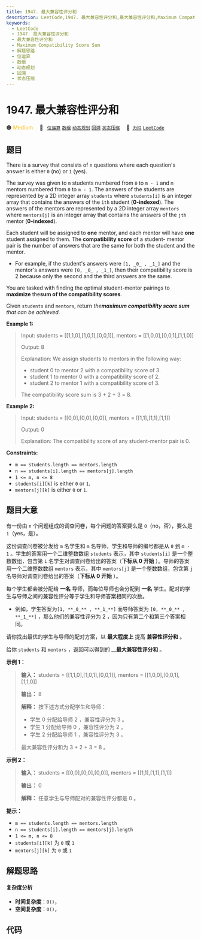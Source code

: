 ```yaml
---
title: 1947. 最大兼容性评分和
description: LeetCode,1947. 最大兼容性评分和,最大兼容性评分和,Maximum Compatibility Score Sum,解题思路,位运算,数组,动态规划,回溯,状态压缩
keywords:
  - LeetCode
  - 1947. 最大兼容性评分和
  - 最大兼容性评分和
  - Maximum Compatibility Score Sum
  - 解题思路
  - 位运算
  - 数组
  - 动态规划
  - 回溯
  - 状态压缩
---
```


# 1947. 最大兼容性评分和

🟠 <font color=#ffb800>Medium</font>&emsp; 🔖&ensp; [`位运算`](/tag/bit-manipulation.md) [`数组`](/tag/array.md) [`动态规划`](/tag/dynamic-programming.md) [`回溯`](/tag/backtracking.md) [`状态压缩`](/tag/bitmask.md)&emsp; 🔗&ensp;[`力扣`](https://leetcode.cn/problems/maximum-compatibility-score-sum) [`LeetCode`](https://leetcode.com/problems/maximum-compatibility-score-sum)

## 题目

There is a survey that consists of `n` questions where each question's answer
is either `0` (no) or `1` (yes).

The survey was given to `m` students numbered from `0` to `m - 1` and `m`
mentors numbered from `0` to `m - 1`. The answers of the students are
represented by a 2D integer array `students` where `students[i]` is an integer
array that contains the answers of the `ith` student (**0-indexed**). The
answers of the mentors are represented by a 2D integer array `mentors` where
`mentors[j]` is an integer array that contains the answers of the `jth` mentor
(**0-indexed**).

Each student will be assigned to **one** mentor, and each mentor will have
**one** student assigned to them. The **compatibility score** of a student-
mentor pair is the number of answers that are the same for both the student
and the mentor.

  * For example, if the student's answers were `[1, _0_ , _1_]` and the mentor's answers were `[0, _0_ , _1_]`, then their compatibility score is 2 because only the second and the third answers are the same.

You are tasked with finding the optimal student-mentor pairings to
**maximize** the**sum of the compatibility scores**.

Given `students` and `mentors`, return _the**maximum compatibility score sum**
that can be achieved._



**Example 1:**

> Input: students = [[1,1,0],[1,0,1],[0,0,1]], mentors = [[1,0,0],[0,0,1],[1,1,0]]
> 
> Output: 8
> 
> Explanation:  We assign students to mentors in the following way:
> - student 0 to mentor 2 with a compatibility score of 3.
> - student 1 to mentor 0 with a compatibility score of 2.
> - student 2 to mentor 1 with a compatibility score of 3.
> 
> The compatibility score sum is 3 + 2 + 3 = 8.

**Example 2:**

> Input: students = [[0,0],[0,0],[0,0]], mentors = [[1,1],[1,1],[1,1]]
> 
> Output: 0
> 
> Explanation: The compatibility score of any student-mentor pair is 0.

**Constraints:**

  * `m == students.length == mentors.length`
  * `n == students[i].length == mentors[j].length`
  * `1 <= m, n <= 8`
  * `students[i][k]` is either `0` or `1`.
  * `mentors[j][k]` is either `0` or `1`.


## 题目大意

有一份由 `n` 个问题组成的调查问卷，每个问题的答案要么是 `0`（no，否），要么是 `1`（yes，是）。

这份调查问卷被分发给 `m` 名学生和 `m` 名导师，学生和导师的编号都是从 `0` 到 `m - 1` 。学生的答案用一个二维整数数组
`students` 表示，其中 `students[i]` 是一个整数数组，包含第 `i` 名学生对调查问卷给出的答案（**下标从 0 开始**
）。导师的答案用一个二维整数数组 `mentors` 表示，其中 `mentors[j]` 是一个整数数组，包含第 `j`
名导师对调查问卷给出的答案（**下标从 0 开始** ）。

每个学生都会被分配给 **一名** 导师，而每位导师也会分配到 **一名** 学生。配对的学生与导师之间的兼容性评分等于学生和导师答案相同的次数。

  * 例如，学生答案为`[1, **_0_** , **_1_**]` 而导师答案为 `[0, **_0_** , **_1_**]` ，那么他们的兼容性评分为 2 ，因为只有第二个和第三个答案相同。

请你找出最优的学生与导师的配对方案，以 **最大程度上** 提高 **兼容性评分和** 。

给你 `students` 和 `mentors` ，返回可以得到的 __**最大兼容性评分和** 。



**示例 1：**

> 
> 
> 
> 
> 
> **输入：** students = [[1,1,0],[1,0,1],[0,0,1]], mentors = [[1,0,0],[0,0,1],[1,1,0]]
> 
> **输出：** 8
> 
> **解释：** 按下述方式分配学生和导师：
> - 学生 0 分配给导师 2 ，兼容性评分为 3 。
> - 学生 1 分配给导师 0 ，兼容性评分为 2 。
> - 学生 2 分配给导师 1 ，兼容性评分为 3 。
> 
> 最大兼容性评分和为 3 + 2 + 3 = 8 。

**示例 2：**

> 
> 
> 
> 
> 
> **输入：** students = [[0,0],[0,0],[0,0]], mentors = [[1,1],[1,1],[1,1]]
> 
> **输出：** 0
> 
> **解释：** 任意学生与导师配对的兼容性评分都是 0 。
> 
> 



**提示：**

  * `m == students.length == mentors.length`
  * `n == students[i].length == mentors[j].length`
  * `1 <= m, n <= 8`
  * `students[i][k]` 为 `0` 或 `1`
  * `mentors[j][k]` 为 `0` 或 `1`


## 解题思路

#### 复杂度分析

- **时间复杂度**：`O()`，
- **空间复杂度**：`O()`，

## 代码

```javascript

```